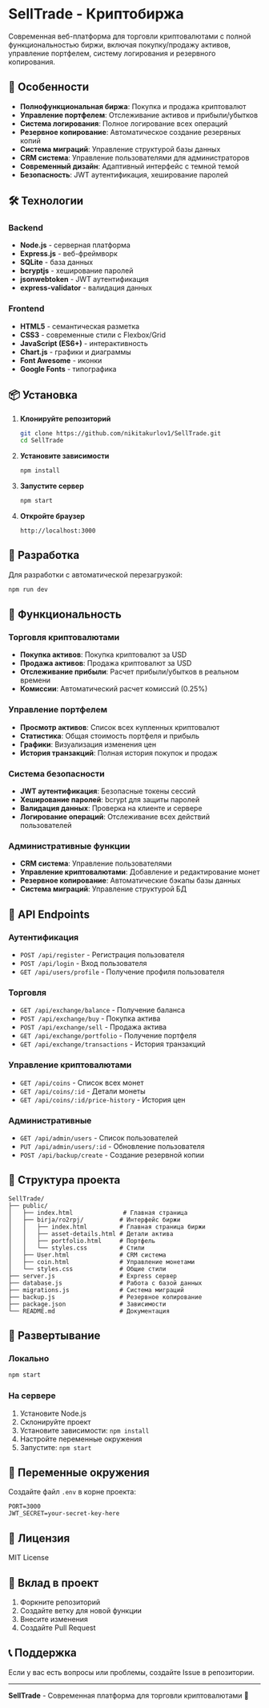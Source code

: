 # SellTrade - Криптобиржа

Современная веб-платформа для торговли криптовалютами с полной функциональностью биржи, включая покупку/продажу активов, управление портфелем, систему логирования и резервного копирования.

## 🚀 Особенности

- **Полнофункциональная биржа**: Покупка и продажа криптовалют
- **Управление портфелем**: Отслеживание активов и прибыли/убытков
- **Система логирования**: Полное логирование всех операций
- **Резервное копирование**: Автоматическое создание резервных копий
- **Система миграций**: Управление структурой базы данных
- **CRM система**: Управление пользователями для администраторов
- **Современный дизайн**: Адаптивный интерфейс с темной темой
- **Безопасность**: JWT аутентификация, хеширование паролей

## 🛠 Технологии

### Backend
- **Node.js** - серверная платформа
- **Express.js** - веб-фреймворк
- **SQLite** - база данных
- **bcryptjs** - хеширование паролей
- **jsonwebtoken** - JWT аутентификация
- **express-validator** - валидация данных

### Frontend
- **HTML5** - семантическая разметка
- **CSS3** - современные стили с Flexbox/Grid
- **JavaScript (ES6+)** - интерактивность
- **Chart.js** - графики и диаграммы
- **Font Awesome** - иконки
- **Google Fonts** - типографика

## 📦 Установка

1. **Клонируйте репозиторий**
   ```bash
   git clone https://github.com/nikitakurlov1/SellTrade.git
   cd SellTrade
   ```

2. **Установите зависимости**
   ```bash
   npm install
   ```

3. **Запустите сервер**
   ```bash
   npm start
   ```

4. **Откройте браузер**
   ```
   http://localhost:3000
   ```

## 🔧 Разработка

Для разработки с автоматической перезагрузкой:
```bash
npm run dev
```

## 📱 Функциональность

### Торговля криптовалютами
- **Покупка активов**: Покупка криптовалют за USD
- **Продажа активов**: Продажа криптовалют за USD
- **Отслеживание прибыли**: Расчет прибыли/убытков в реальном времени
- **Комиссии**: Автоматический расчет комиссий (0.25%)

### Управление портфелем
- **Просмотр активов**: Список всех купленных криптовалют
- **Статистика**: Общая стоимость портфеля и прибыль
- **Графики**: Визуализация изменения цен
- **История транзакций**: Полная история покупок и продаж

### Система безопасности
- **JWT аутентификация**: Безопасные токены сессий
- **Хеширование паролей**: bcrypt для защиты паролей
- **Валидация данных**: Проверка на клиенте и сервере
- **Логирование операций**: Отслеживание всех действий пользователей

### Административные функции
- **CRM система**: Управление пользователями
- **Управление криптовалютами**: Добавление и редактирование монет
- **Резервное копирование**: Автоматические бэкапы базы данных
- **Система миграций**: Управление структурой БД

## 🔌 API Endpoints

### Аутентификация
- `POST /api/register` - Регистрация пользователя
- `POST /api/login` - Вход пользователя
- `GET /api/users/profile` - Получение профиля пользователя

### Торговля
- `GET /api/exchange/balance` - Получение баланса
- `POST /api/exchange/buy` - Покупка актива
- `POST /api/exchange/sell` - Продажа актива
- `GET /api/exchange/portfolio` - Получение портфеля
- `GET /api/exchange/transactions` - История транзакций

### Управление криптовалютами
- `GET /api/coins` - Список всех монет
- `GET /api/coins/:id` - Детали монеты
- `GET /api/coins/:id/price-history` - История цен

### Административные
- `GET /api/admin/users` - Список пользователей
- `PUT /api/admin/users/:id` - Обновление пользователя
- `POST /api/backup/create` - Создание резервной копии

## 📁 Структура проекта

```
SellTrade/
├── public/
│   ├── index.html              # Главная страница
│   ├── birja/ro2rpj/          # Интерфейс биржи
│   │   ├── index.html         # Главная страница биржи
│   │   ├── asset-details.html # Детали актива
│   │   ├── portfolio.html     # Портфель
│   │   └── styles.css         # Стили
│   ├── User.html              # CRM система
│   ├── coin.html              # Управление монетами
│   └── styles.css             # Общие стили
├── server.js                  # Express сервер
├── database.js                # Работа с базой данных
├── migrations.js              # Система миграций
├── backup.js                  # Резервное копирование
├── package.json               # Зависимости
└── README.md                  # Документация
```

## 🚀 Развертывание

### Локально
```bash
npm start
```

### На сервере
1. Установите Node.js
2. Склонируйте проект
3. Установите зависимости: `npm install`
4. Настройте переменные окружения
5. Запустите: `npm start`

## 🔧 Переменные окружения

Создайте файл `.env` в корне проекта:
```env
PORT=3000
JWT_SECRET=your-secret-key-here
```

## 📝 Лицензия

MIT License

## 🤝 Вклад в проект

1. Форкните репозиторий
2. Создайте ветку для новой функции
3. Внесите изменения
4. Создайте Pull Request

## 📞 Поддержка

Если у вас есть вопросы или проблемы, создайте Issue в репозитории.

---

**SellTrade** - Современная платформа для торговли криптовалютами 🚀

